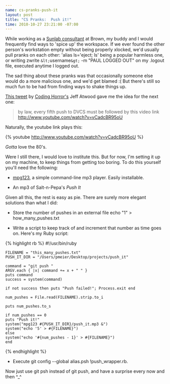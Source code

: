 ```yaml
--- 
name: cs-pranks-push-it
layout: post
title: "CS Pranks:  Push it!"
time: 2010-10-27 23:21:00 -07:00
---
```

While working as a [Sunlab consultant][1] at Brown, my buddy and I would 
frequently find ways to 'spice up' the workspace. If we ever found the other
person's workstation empty without being properly xlocked, we'd usually pull
pranks on each other: 'alias ls='eject; ls' being a popular harmless one, or
writing zwrite `&lt;`username`&gt;` -m "PAUL LOGGED OUT" on my .logout file, 
executed anytime I logged out.


The sad thing about these pranks was that occasionally someone else would do a
more malicious one, and we'd get blamed :( But there's still so much fun to be
had from finding ways to shake things up.


[This tweet][2] by [Coding Horror's][3] Jeff Atwood gave me the idea for the
next one:

> by law, every fifth push to DVCS must be followed by this video link
> http://www.youtube.com/watch?v=vCadcBR95oU


Naturally, the youtube link plays this:

{% youtube http://www.youtube.com/watch?v=vCadcBR95oU %}

_Gotta_ love the 80's.


Were I still there, I would love to institute this. But for now, I'm setting
it up on my machine, to keep things from getting too boring. To do this
yourself you'll need the following:


  * [mpg123][4], a simple command-line mp3 player. Easily installable.

  * An mp3 of Salt-n-Pepa's _Push It_


Given all this, the rest is easy as pie. There are surely more elegant
solutions than what I did:

  * Store the number of pushes in an external file echo "1" >
how_many_pushes.txt

  * Write a script to keep track of and increment that number as time goes on.
Here's my Ruby script:

{% highlight rb %}
    #!/usr/bin/ruby

    FILENAME = "this_many_pushes.txt"
    PUSH_IT_DIR = "/Users/pmeier/Desktop/projects/push_it"

    command = "git push "
    ARGV.each { |x| command += x + " " }
    puts command
    success = system(command)

    if not success then puts "Push failed!"; Process.exit end

    num_pushes = File.read(FILENAME).strip.to_i

    puts num_pushes.to_s

    if num_pushes == 0
    puts "Push it!"
    system("mpg123 #{PUSH_IT_DIR}/push_it.mp3 &")
    system("echo '5' > #{FILENAME}")
    else
    system("echo '#{num_pushes - 1}' > #{FILENAME}")
    end
{% endhighlight %}


  * Execute git config --global alias.psh !push_wrapper.rb.


Now just use git psh instead of git push, and have a surprise every now and
then ^_^


   [1]: http://www.cs.brown.edu/ugrad/jobs/consult/

   [2]: http://twitter.com/codinghorror/status/21559239552

   [3]: http://www.codinghorror.com

   [4]: http://www.mpg123.de/
